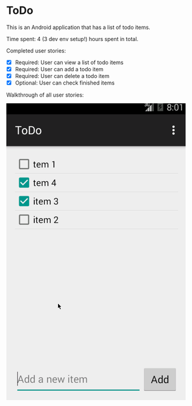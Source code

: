 # ToDo

This is an Android application that has a list of todo items.

Time spent: 4 (3 dev env setup!) hours spent in total.

Completed user stories:

 * [x] Required: User can view a list of todo items
 * [x] Required: User can add a todo item
 * [x] Required: User can delete a todo item
 * [x] Optional: User can check finished items
 
Walkthrough of all user stories:

![Video Walkthrough](todo_demo.gif)

